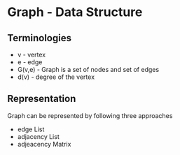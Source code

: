 # Graph - Data Structure

## Terminologies
  - v - vertex
  - e - edge
  - G(v,e) - Graph is a set of nodes and set of edges
  - d(v) - degree of the vertex
  
  
## Representation 
 Graph can be represented by following three approaches
  - edge List
  - adjacency List
  - adjeacency Matrix
  
